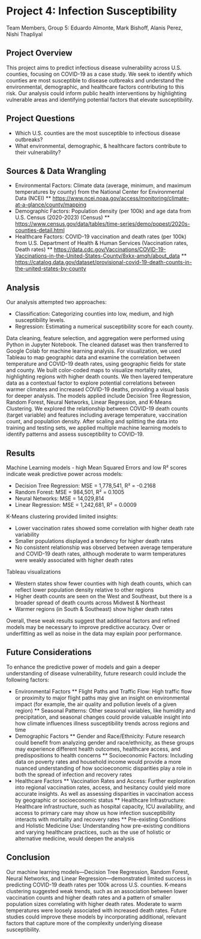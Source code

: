 # Project 4: Infection Susceptibility
Team Members, Group 5: Eduardo Almonte, Mark Bishoff, Alanis Perez, Nishi Thapliyal

Project Overview
-------------------------
This project aims to predict infectious disease vulnerability across U.S. counties, focusing on COVID-19 as a case study. We seek to identify which counties are most susceptible to disease outbreaks and understand the environmental, demographic, and healthcare factors contributing to this risk. Our analysis could inform public health interventions by highlighting vulnerable areas and identifying potential factors that elevate susceptibility.


Project Questions
-------------------------
* Which U.S. counties are the most susceptible to infectious disease outbreaks?
* What environmental, demographic, & healthcare factors contribute to their vulnerability?


Sources & Data Wrangling
-------------------------
* Environmental Factors: Climate data (average, minimum, and maximum temperatures by county) from the National Center for Environmental Data (NCEI)
** https://www.ncei.noaa.gov/access/monitoring/climate-at-a-glance/county/mapping
* Demographic Factors: Population density (per 100k) and age data from U.S. Census (2020-2023) (Census)
** https://www.census.gov/data/tables/time-series/demo/popest/2020s-counties-detail.html
* Healthcare Factors: COVID-19 vaccination and death rates (per 100k) from U.S. Department of Health & Human Services (Vaccination rates, Death rates)
** https://data.cdc.gov/Vaccinations/COVID-19-Vaccinations-in-the-United-States-County/8xkx-amqh/about_data
** https://catalog.data.gov/dataset/provisional-covid-19-death-counts-in-the-united-states-by-county


Analysis
-------------------------
Our analysis attempted two approaches:
* Classification: Categorizing counties into low, medium, and high susceptibility levels.
* Regression: Estimating a numerical susceptibility score for each county.

Data cleaning, feature selection, and aggregation were performed using Python in Jupyter Notebook. The cleaned dataset was then transferred to Google Colab for machine learning analysis. For visualization, we used Tableau to map geographic data and examine the correlation between temperature and COVID-19 death rates, using geographic fields for state and county. We built color-coded maps to visualize mortality rates, highlighting regions with higher death counts. We then layered temperature data as a contextual factor to explore potential correlations between warmer climates and increased COVID-19 deaths, providing a visual basis for deeper analysis. The models applied include Decision Tree Regression, Random Forest, Neural Networks, Linear Regression, and K-Means Clustering. We explored the relationship between COVID-19 death counts (target variable) and features including average temperature, vaccination count, and population density. After scaling and splitting the data into training and testing sets, we applied multiple machine learning models to identify patterns and assess susceptibility to COVID-19. 

Results
-------------------------
Machine Learning models - high Mean Squared Errors and low R² scores indicate weak predictive power across models:
* Decision Tree Regression: MSE = 1,778,541, R² = -0.2168
* Random Forest: MSE = 984,501, R² = 0.1005
* Neural Networks: MSE = 14,029,814
* Linear Regression: MSE = 1,242,681, R² = 0.0009

K-Means clustering provided limited insights:
* Lower vaccination rates showed some correlation with higher death rate variability
* Smaller populations displayed a tendency for higher death rates
* No consistent relationship was observed between average temperature and COVID-19 death rates, although moderate to warm temperatures were weakly associated with higher death rates

Tableau visualizations
* Western states show fewer counties with high death counts, which can reflect lower population density relative to other regions
* Higher death counts are seen on the West and Southeast, but there is a broader spread of death counts across Midwest & Northeast
* Warmer regions (in South & Southeast) show higher death rates

Overall, these weak results suggest that additional factors and refined models may be necessary to improve predictive accuracy. Over or underfitting as well as noise in the data may explain poor performance.


Future Considerations
-------------------------
To enhance the predictive power of models and gain a deeper understanding of disease vulnerability, future research could include the following factors:
* Environmental Factors
** Flight Paths and Traffic Flow: High traffic flow or proximity to major flight paths may give an insight on environmental impact (for example, the air quality and pollution levels of a given region)
** Seasonal Patterns: Other seasonal variables, like humidity and precipitation, and seasonal changes could provide valuable insight into how climate influences illness susceptibility trends across regions and time
* Demographic Factors
** Gender and Race/Ethnicity: Future research could benefit from analyzing gender and race/ethnicity, as these groups may experience different health outcomes, healthcare access, and predispositions to health concerns
** Socioeconomic Factors: Including data on poverty rates and household income would provide a more nuanced understanding of how socioeconomic disparities play a role in both the spread of infection and recovery rates
* Healthcare Factors
** Vaccination Rates and Access: Further exploration into regional vaccination rates, access, and hesitancy could yield more accurate insights. As well as assessing disparities in vaccination access by geographic or socioeconomic status
** Healthcare Infrastructure: Healthcare infrastructure, such as hospital capacity, ICU availability, and access to primary care may show us how infection susceptibility interacts with mortality and recovery rates
** Pre-existing Conditions and Holistic Medicine Use: Understanding how pre-existing conditions and varying healthcare practices, such as the use of holistic or alternative medicine, would deepen the analysis

Conclusion
-------------------------
Our machine learning models—Decision Tree Regression, Random Forest, Neural Networks, and Linear Regression—demonstrated limited success in predicting COVID-19 death rates per 100k across U.S. counties. K-means clustering suggested weak trends, such as an association between lower vaccination counts and higher death rates and a pattern of smaller population sizes correlating with higher death rates. Moderate to warm temperatures were loosely associated with increased death rates. Future studies could improve these models by incorporating additional, relevant factors that capture more of the complexity underlying disease susceptibility.
